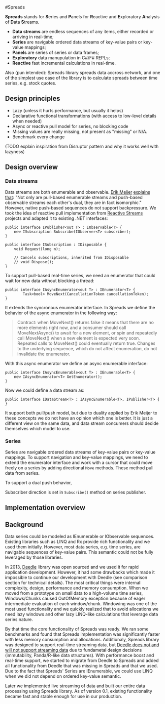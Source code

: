 #Spreads

**Spreads** stands for **S**eries and **P**anels for **R**eactive and **E**xploratory **A**nalysis of 
**D**ata **S**treams.

+ **Data streams** are endless sequences of any items, either recorded or 
arriving in real-time;
+ **Series** are navigable ordered data streams of key-value pairs or key-value mappings;
+ **Panels** are series of series or data frames;
+ **Exploratory** data manupulation in C#/F# REPLs;
+ **Reactive** fast incremental calculations in real-time.

Also (pun intended): Spreads library spreads data accross network,
and one of the simplest use case of the library is to calculate spreads between
time series, e.g. stock quotes.

## Design principles


+ Lazy (unless it hurts performance, but usually it helps)
+ Declarative functional transformations (with access to low-level details when needed)
+ Async or reactive pull model for series, no blocking code
+ Missing values are really missing, not present as "missing" or N/A.
+ Benchmark every change

(TODO explain inspiration from Disruptor pattern and why it works well with lazyness)


## Design overview

### Data streams
Data streams are both enumerable and observable. [Erik Meijer](https://twitter.com/headinthebox) 
[explains](http://csl.stanford.edu/~christos/pldi2010.fit/meijer.duality.pdf) [that](https://channel9.msdn.com/Events/Lang-NEXT/Lang-NEXT-2014/Keynote-Duality): 
"Not only are pull-based enumerable streams and push-based observable streams 
each other's dual, they are in fact isomorphic." However, native push-based sequences
do not support backpressure. We took the idea of reactive pull implementation from
[Reactive Streams](https://github.com/reactive-streams/reactive-streams-jvm/blob/master/api/src/main/java/org/reactivestreams/Publisher.java)
projects and adapted it to existing .NET interfaces:

    public interface IPublisher<out T> : IObservable<T> {
        new ISubscription Subscribe(IObserver<T> subscriber);
    }

    public interface ISubscription : IDisposable {
        void Request(long n);

        // Cancels subscriptions, inherited from IDisposable
        // void Dispose();
    }

To support pull-based real-time series, we need an enumerator that 
could wait for new data without blocking a thread:

    public interface IAsyncEnumerator<out T> : IEnumerator<T> {
            Task<bool> MoveNext(CancellationToken cancellationToken);
    }

It extends the syncronous enumerator interface. In Spreads we define the behavior
of the async enumerator in the following way:

 > Contract: when MoveNext() returns false it means that there are no more elements 
right now, and a consumer should call MoveNextAsync() to await for a new element,
or spin and repeatedly call MoveNext() when a new element is expected very soon.
 Repeated calls to MoveNext() could eventually return true. Changes to the underlying 
sequence, which do not affect enumeration, do not invalidate the enumerator.

With this async enumerator we define an async enumerable interface:

    public interface IAsyncEnumerable<out T> : IEnumerable<T> {
        new IAsyncEnumerator<T> GetEnumerator();
    }

Now we could define a data stream as:

    public interface IDataStream<T> : IAsyncEnumerable<T>, IPublisher<T> { }

It support both pull/push model, but due to duality applied by Erik Meijer to these 
concepts we do not have an opinion which one is better. It is just a different view
on the same data, and data stream concumers should decide themselves which model to use.


### Series
Series are navigable ordered data streams of key-value pairs or key-value mappings.
To support navigation and key-value mappings, we need to extend the enumerator interface
and work with a cursor that could move freely on a series by adding directional 
`Move` methods. These method pull data from series.

To support a dual push behavior, 

Subscriber direction is set in `Subscribe()` method on series publisher. 




## Implementation overview



## Background
Data series could be modeled as IEnumerable or IObservable sequences. Existing libraries 
such as LINQ and Rx provide rich functionality and we used them initially. However, 
most data series, e.g. time series, are navigable sequences of key-value pairs. 
This semantic could not be fully leveraged by those libraries.

In 2013, [Deedle](https://github.com/BlueMountainCapital/Deedle) library was open 
sourced and we used it for rapid application development. However, it had some drawbacks
which made it impossible to continue our development with Deedle (see comparison section 
for technical details). The most critical things were internal complexity, design, 
performance and memory consumption. When we moved from a prototype on small data to 
a high-volume time series, Windows/Chunks caused OutOfMemory exception because of 
eager intermediate evaluation of each window/chunk. Windowing was one of the most
used functionality and we quickly realized that to avoid allocations we need lazy windows
and other lazy LINQ-like calculations that leverage data series nature.

By that time the core functionality of Spreads was ready. We ran some 
benchmarks and found that Spreads implementation was significantly faster with less
memory consumption and allocations. Additionaly, Spreads library was designed to support
real-time streaming data, but [Deedle does not and will not support streaming data](https://github.com/BlueMountainCapital/Deedle/issues/51) 
due to fundametal design decisions (immutability, Panda/R-like data structures).
With performance boost and real-time support, we started to migrate from Deedle to
Spreads and added all functionality from Deedle that was missing in Spreads and that 
we used. Due to the fact that Spreads' Series are IEnumerable, we could use LINQ when
we did not depend on ordered key-value semantic.

Later we implemented live streaming of data and built our entire data processing 
using Spreads library. As of version 0.1, existing functionality became fast and 
stable enough for use in our production.

